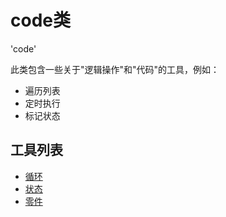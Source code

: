 # code类
'code'

此类包含一些关于"逻辑操作"和"代码"的工具，例如：

- 遍历列表
- 定时执行
- 标记状态

## 工具列表

- [循环](code类/循环.md)
- [状态](code类/状态.md)
- [零件](code类/零件.md)